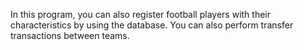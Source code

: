 In this program, you can also register football players with their characteristics by using the database. You can also perform transfer transactions between teams.
